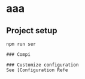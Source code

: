 # aaa

## Project setup
```
npm run ser

### Compi

### Customize configuration
See [Configuration Refe